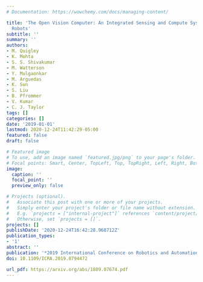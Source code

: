 ```yaml
---
# Documentation: https://wowchemy.com/docs/managing-content/

title: 'The Open Vision Computer: An Integrated Sensing and Compute System for Mobile
  Robots'
subtitle: ''
summary: ''
authors:
- M. Quigley
- K. Mohta
- S. S. Shivakumar
- M. Watterson
- Y. Mulgaonkar
- M. Arguedas
- K. Sun
- S. Liu
- B. Pfrommer
- V. Kumar
- C. J. Taylor
tags: []
categories: []
date: '2019-01-01'
lastmod: 2020-12-24T11:42:29-05:00
featured: false
draft: false

# Featured image
# To use, add an image named `featured.jpg/png` to your page's folder.
# Focal points: Smart, Center, TopLeft, Top, TopRight, Left, Right, BottomLeft, Bottom, BottomRight.
image:
  caption: ''
  focal_point: ''
  preview_only: false

# Projects (optional).
#   Associate this post with one or more of your projects.
#   Simply enter your project's folder or file name without extension.
#   E.g. `projects = ["internal-project"]` references `content/project/deep-learning/index.md`.
#   Otherwise, set `projects = []`.
projects: []
publishDate: '2020-12-24T16:42:28.968712Z'
publication_types:
- '1'
abstract: ''
publication: '*2019 International Conference on Robotics and Automation (ICRA)*'
doi: 10.1109/ICRA.2019.8794472

url_pdf: https://arxiv.org/abs/1809.07674.pdf
---
```

